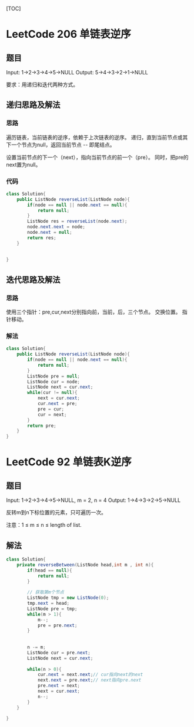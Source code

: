 [TOC]
# LeetCode 206 单链表逆序

## 题目
Input: 1->2->3->4->5->NULL
Output: 5->4->3->2->1->NULL

要求：用递归和迭代两种方式。

## 递归思路及解法

### 思路
遍历链表，当前链表的逆序，依赖于上次链表的逆序。
递归，直到当前节点或其下一个节点为null，返回当前节点 -- 即尾结点。

设置当前节点的下一个（next），指向当前节点的前一个（pre）。
同时，把pre的next置为null。


### 代码

```java
class Solution{
    public ListNode reverseList(ListNode node){
        if(node == null || node.next == null){
            return null;
        }
        ListNode res = reverseList(node.next);
        node.next.next = node;
        node.next = null;
        return res;
    }
    
    
}
```


## 迭代思路及解法
### 思路
使用三个指针：pre,cur,next分别指向前，当前，后，三个节点。
交换位置。
指针移动。

### 解法
```java
class Solution{
    public ListNode reverseList(ListNode node){
        if(node == null || node.next == null){
            return null;
        }
        ListNode pre = null;
        ListNode cur = node;
        ListNode next = cur.next;
        while(cur != null){
            next = cur.next;
            cur.next = pre;
            pre = cur;
            cur = next;
        }
        return pre;
    }
}
```

# LeetCode 92 单链表K逆序

## 题目

Input: 1->2->3->4->5->NULL, m = 2, n = 4
Output: 1->4->3->2->5->NULL

反转m到n下标位置的元素，只可遍历一次。

注意：1 ≤ m ≤ n ≤ length of list.



## 解法

```java
class Solution{
    private reverseBetween(ListNode head,int m , int n){
        if(head == null){
            return null;
        }
        
        // 获取第m个节点
        ListNode tmp = new ListNode(0);
        tmp.next = head;
        ListNode pre = tmp;
        while(m > 1){
            m--;
            pre = pre.next;
        }
        
        
        n -= m;
        ListNode cur = pre.next;
        ListNode next = cur.next;
        
        while(n > 0){
            cur.next = next.next;// cur指向next的next
            next.next = pre.next;// next指向pre.next
            pre.next = next;
            next = cur.next;
            n--;
        }
    }
    
}
```

